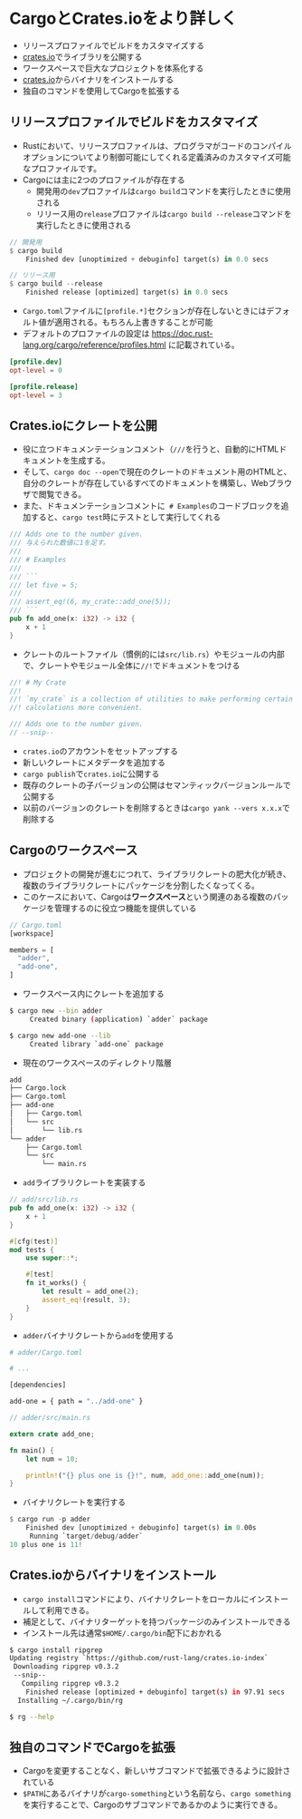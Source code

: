 # CargoとCrates.ioをより詳しく

- リリースプロファイルでビルドをカスタマイズする
- [crates.io](https://crates.io/)でライブラリを公開する
- ワークスペースで巨大なプロジェクトを体系化する
- [crates.io](https://crates.io/)からバイナリをインストールする
- 独自のコマンドを使用してCargoを拡張する

## リリースプロファイルでビルドをカスタマイズ

- Rustにおいて、リリースプロファイルは、プログラマがコードのコンパイルオプションについてより制御可能にしてくれる定義済みのカスタマイズ可能なプロファイルです。
- Cargoには主に2つのプロファイルが存在する
  - 開発用の`dev`プロファイルは`cargo build`コマンドを実行したときに使用される
  - リリース用の`release`プロファイルは`cargo build --release`コマンドを実行したときに使用される

```rs
// 開発用
$ cargo build
    Finished dev [unoptimized + debuginfo] target(s) in 0.0 secs

// リリース用
$ cargo build --release
    Finished release [optimized] target(s) in 0.0 secs
```

- `Cargo.toml`ファイルに`[profile.*]`セクションが存在しないときにはデフォルト値が適用される。もちろん上書きすることが可能
- デフォルトのプロファイルの設定は https://doc.rust-lang.org/cargo/reference/profiles.html に記載されている。

```toml
[profile.dev]
opt-level = 0

[profile.release]
opt-level = 3
```

## Crates.ioにクレートを公開

- 役に立つドキュメンテーションコメント（`///`を行うと、自動的にHTMLドキュメントを生成する。
- そして、`cargo doc --open`で現在のクレートのドキュメント用のHTMLと、自分のクレートが存在しているすべてのドキュメントを構築し、Webブラウザで閲覧できる。
- また、ドキュメンテーションコメントに` # Examples`のコードブロックを追加すると、`cargo test`時にテストとして実行してくれる

```rs
/// Adds one to the number given.
/// 与えられた数値に1を足す。
///
/// # Examples
///
/// ```
/// let five = 5;
///
/// assert_eq!(6, my_crate::add_one(5));
/// ```
pub fn add_one(x: i32) -> i32 {
    x + 1
}
```

- クレートのルートファイル（慣例的には`src/lib.rs`）やモジュールの内部で、クレートやモジュール全体に`//!`でドキュメントをつける

```rs
//! # My Crate
//!
//! `my_crate` is a collection of utilities to make performing certain
//! calculations more convenient.

/// Adds one to the number given.
// --snip--
```

- `crates.io`のアカウントをセットアップする
- 新しいクレートにメタデータを追加する
- `cargo publish`で`crates.io`に公開する
- 既存のクレートの子バージョンの公開はセマンティックバージョンルールで公開する
- 以前のバージョンのクレートを削除するときは`cargo yank --vers x.x.x`で削除する

## Cargoのワークスペース

- プロジェクトの開発が進むにつれて、ライブラリクレートの肥大化が続き、複数のライブラリクレートにパッケージを分割したくなってくる。
- このケースにおいて、Cargoは**ワークスペース**という関連のある複数のパッケージを管理するのに役立つ機能を提供している

```rust
// Cargo.toml
[workspace]

members = [
  "adder",
  "add-one",
]
```

- ワークスペース内にクレートを追加する

```sh
$ cargo new --bin adder
     Created binary (application) `adder` package

$ cargo new add-one --lib
     Created library `add-one` package
```

- 現在のワークスペースのディレクトリ階層

```sh
add
├── Cargo.lock
├── Cargo.toml
├── add-one
│   ├── Cargo.toml
│   └── src
│       └── lib.rs
└── adder
    ├── Cargo.toml
    └── src
        └── main.rs
```

- `add`ライブラリクレートを実装する

```rs
// add/src/lib.rs
pub fn add_one(x: i32) -> i32 {
    x + 1
}

#[cfg(test)]
mod tests {
    use super::*;

    #[test]
    fn it_works() {
        let result = add_one(2);
        assert_eq!(result, 3);
    }
}
```

- `adder`バイナリクレートから`add`を使用する

```sh
# adder/Cargo.toml

# ...

[dependencies]

add-one = { path = "../add-one" }
```

```rs
// adder/src/main.rs

extern crate add_one;

fn main() {
    let num = 10;

    println!("{} plus one is {}!", num, add_one::add_one(num));
}
```

- バイナリクレートを実行する

```rs
$ cargo run -p adder
    Finished dev [unoptimized + debuginfo] target(s) in 0.00s
     Running `target/debug/adder`
10 plus one is 11!
```

## Crates.ioからバイナリをインストール

- `cargo install`コマンドにより、バイナリクレートをローカルにインストールして利用できる。
- 補足として、バイナリターゲットを持つパッケージのみインストールできる
- インストール先は通常`$HOME/.cargo/bin`配下におかれる

```sh
$ cargo install ripgrep
Updating registry `https://github.com/rust-lang/crates.io-index`
 Downloading ripgrep v0.3.2
 --snip--
   Compiling ripgrep v0.3.2
    Finished release [optimized + debuginfo] target(s) in 97.91 secs
  Installing ~/.cargo/bin/rg

$ rg --help
```

## 独自のコマンドでCargoを拡張

- Cargoを変更することなく、新しいサブコマンドで拡張できるように設計されている
- `$PATH`にあるバイナリが`cargo-something`という名前なら、`cargo something`を実行することで、Cargoのサブコマンドであるかのように実行できる。
